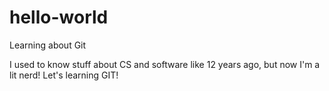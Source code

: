 # hello-world
Learning about Git

I used to know stuff about CS and software like 12 years ago, but now I'm a lit nerd!
Let's learning GIT!

